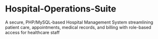# Hospital-Operations-Suite
A secure, PHP/MySQL-based Hospital Management System streamlining patient care, appointments, medical records, and billing with role-based access for healthcare staff
